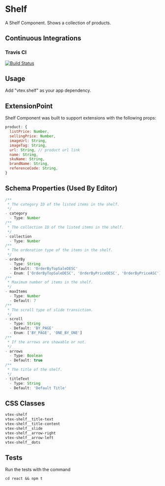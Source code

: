 # Shelf

A Shelf Component. Shows a collection of products.

## Continuous Integrations 

### Travis CI 
[![Build Status](https://travis-ci.org/vtex-apps/shelf.svg?branch=master)](https://travis-ci.org/vtex-apps/shelf)

## Usage

Add "vtex.shelf" as your app dependency.

## ExtensionPoint

Shelf Component was built to support extensions with the following props:
```javascript
product: {
  listPrice: Number,
  sellingPrice: Number,
  imageUrl: String,
  imageTag: String,
  url: String, // product url link
  name: String,
  skuName: String,
  brandName: String,
  referenceCode: String,
}
```

## Schema Properties (Used By Editor)

``` javascript
/**
 * The category ID of the listed items in the shelf.
 */
- category
  - Type: Number
/**
 * The collection ID of the listed items in the shelf.
 */
- collection
  - Type: Number
/**
 * The ordenation type of the items in the shelf.
 */
- orderBy
  - Type: String
  - Default: 'OrderByTopSaleDESC'
  - Enum: ['OrderByTopSaleDESC', 'OrderByPriceDESC', 'OrderByPriceASC']
/**
 * Maximum number of items in the shelf.
 */
- maxItems
  - Type: Number
  - Default: 7
/**
 * The scroll type of slide transiction.
 */
- scroll
  - Type: String
  - Default: 'BY_PAGE'
  - Enum: ['BY_PAGE', 'ONE_BY_ONE']
/**
 * If the arrows are showable or not.
 */
- arrows
  - Type: Boolean
  - Default: true
/**
 * The title of the shelf.
 */
- titleText
  - Type: String
  - Default: 'Default Title'
```

## CSS Classes

```css
vtex-shelf
vtex-shelf__title-text
vtex-shelf__title-content
vtex-shelf__slide
vtex-shelf__arrow-right
vtex-shelf__arrow-left
vtex-shelf__dots
```

## Tests

Run the tests with the command
```
cd react && npm t
```
